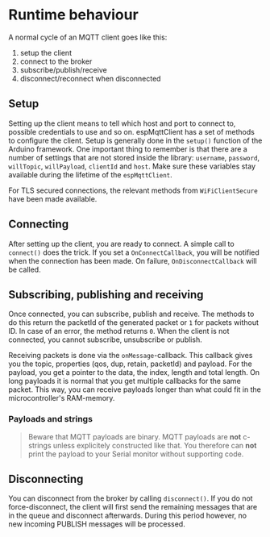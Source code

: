 # Runtime behaviour

A normal cycle of an MQTT client goes like this:
1. setup the client
2. connect to the broker
3. subscribe/publish/receive
4. disconnect/reconnect when disconnected

## Setup

Setting up the client means to tell which host and port to connect to, possible credentials to use and so on. espMqttClient has a set of methods to configure the client. Setup is generally done in the `setup()` function of the Arduino framework. 
One important thing to remember is that there are a number of settings that are not stored inside the library: `username`, `password`, `willTopic`, `willPayload`, `clientId` and `host`. Make sure these variables stay available during the lifetime of the `espMqttClient`.

For TLS secured connections, the relevant methods from `WiFiClientSecure` have been made available.

## Connecting

After setting up the client, you are ready to connect. A simple call to `connect()` does the trick. If you set a `OnConnectCallback`, you will be notified when the connection has been made. On failure, `OnDisconnectCallback` will be called.

## Subscribing, publishing and receiving

Once connected, you can subscribe, publish and receive. The methods to do this return the packetId of the generated packet or `1` for packets without ID. In case of an error, the method returns `0`. When the client is not connected, you cannot subscribe, unsubscribe or publish.

Receiving packets is done via the `onMessage`-callback. This callback gives you the topic, properties (qos, dup, retain, packetId) and payload. For the payload, you get a pointer to the data, the index, length and total length. On long payloads it is normal that you get multiple callbacks for the same packet. This way, you can receive payloads longer than what could fit in the microcontroller's RAM-memory.

### Payloads and strings

> Beware that MQTT payloads are binary. MQTT payloads are **not** c-strings unless explicitely constructed like that. You therefore can **not** print the payload to your Serial monitor without supporting code.

## Disconnecting

You can disconnect from the broker by calling `disconnect()`. If you do not force-disconnect, the client will first send the remaining messages that are in the queue and disconnect afterwards. During this period however, no new incoming PUBLISH messages will be processed.
